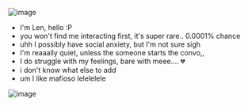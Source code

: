 ![image](https://files.catbox.moe/hksn16.png)

- I'm Len, hello :P
- you won't find me interacting first, it's super rare.. 0.0001% chance
- uhh I possibly have social anxiety, but I'm not sure sigh
- I'm reaaally quiet, unless the someone starts the convo,,
- I do struggle with my feelings, bare with meee.... 💔
- i don't know what else to add
- um I like mafioso lelelelele

![image](https://cdn.discordapp.com/attachments/895643942836637717/1408283600595583008/Untitled90_20250822105550.png?ex=68a92dcf&is=68a7dc4f&hm=f2dcccb61dcfae4924886942c9cc72edf0727d77e9371d90db1269afc9738f68&)
  
<!--
**don-sonnellino/don-sonnellino** is a ✨ _special_ ✨ repository because its `README.md` (this file) appears on your GitHub profile.

Here are some ideas to get you started:

- 🔭 I’m currently working on ...
- 🌱 I’m currently learning ...
- 👯 I’m looking to collaborate on ...
- 🤔 I’m looking for help with ...
- 💬 Ask me about ...
- 📫 How to reach me: ...
- 😄 Pronouns: ...
- ⚡ Fun fact: ...
-->
